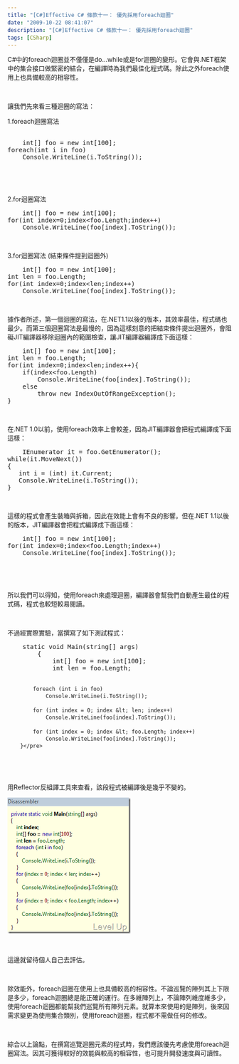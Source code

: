 ```yaml
---
title: "[C#]Effective C# 條款十一： 優先採用foreach迴圈"
date: "2009-10-22 08:41:07"
description: "[C#]Effective C# 條款十一： 優先採用foreach迴圈"
tags: [CSharp]
---
```


<p>
	C#中的foreach迴圈並不僅僅是do…while或是for迴圈的變形。它會與.NET框架中的集合接口做緊密的結合，在編譯時為我們最佳化程式碼。除此之外foreach使用上也具備較高的相容性。</p>
<p>
	 </p>
<p>
	讓我們先來看三種迴圈的寫法：</p>
<p>
	1.foreach迴圈寫法<br />
	 </p>
<div class="wlWriterEditableSmartContent" id="scid:812469c5-0cb0-4c63-8c15-c81123a09de7:d6aa70c4-44c5-4a5e-bb78-30ea411e7132" style="padding-bottom: 0px; margin: 0px; padding-left: 0px; padding-right: 0px; display: inline; float: none; padding-top: 0px">
	<pre class="c#:nocontrols" name="code">
	int[] foo = new int[100];
foreach(int i in foo)
    Console.WriteLine(i.ToString());</pre>
</div>
<p>
	 </p>
<p>
	 </p>
<p>
	2.for迴圈寫法</p>
<div class="wlWriterEditableSmartContent" id="scid:812469c5-0cb0-4c63-8c15-c81123a09de7:a0c74d01-61eb-458c-b3e8-ce233eb04f39" style="padding-bottom: 0px; margin: 0px; padding-left: 0px; padding-right: 0px; display: inline; float: none; padding-top: 0px">
	<pre class="c#:nocontrols" name="code">
	int[] foo = new int[100];
for(int index=0;index&lt;foo.Length;index++)
    Console.WriteLine(foo[index].ToString());</pre>
</div>
<p>
	 </p>
<p>
	3.for迴圈寫法 (結束條件提到迴圈外)</p>
<div class="wlWriterEditableSmartContent" id="scid:812469c5-0cb0-4c63-8c15-c81123a09de7:def77ae4-2f47-4be0-94dd-4b49044c1ed8" style="padding-bottom: 0px; margin: 0px; padding-left: 0px; padding-right: 0px; display: inline; float: none; padding-top: 0px">
	<pre class="c#:nocontrols" name="code">
	int[] foo = new int[100];
int len = foo.Length;
for(int index=0;index&lt;len;index++)
    Console.WriteLine(foo[index].ToString());</pre>
</div>
<p>
	 </p>
<p>
	據作者所述，第一個迴圈的寫法，在.NET1.1以後的版本，其效率最佳，程式碼也最少。而第三個迴圈寫法是最慢的，因為這樣刻意的把結束條件提出迴圈外，會阻礙JIT編譯器移除迴圈內的範圍檢查，讓JIT編譯器編譯成下面這樣：</p>
<div class="wlWriterEditableSmartContent" id="scid:812469c5-0cb0-4c63-8c15-c81123a09de7:8358443f-c8fc-4746-82a9-9e8625c3233d" style="padding-bottom: 0px; margin: 0px; padding-left: 0px; padding-right: 0px; display: inline; float: none; padding-top: 0px">
	<pre class="c#:nocontrols" name="code">
	int[] foo = new int[100];
int len = foo.Length;
for(int index=0;index&lt;len;index++){
    if(index&lt;foo.Length)
        Console.WriteLine(foo[index].ToString());
    else
        throw new IndexOutOfRangeException();
}</pre>
</div>
<p>
	 </p>
<p>
	在.NET 1.0以前，使用foreach效率上會較差，因為JIT編譯器會把程式編譯成下面這樣：</p>
<div class="wlWriterEditableSmartContent" id="scid:812469c5-0cb0-4c63-8c15-c81123a09de7:c362989a-77e4-4e09-b280-bcf0a02bfd80" style="padding-bottom: 0px; margin: 0px; padding-left: 0px; padding-right: 0px; display: inline; float: none; padding-top: 0px">
	<pre class="c#:nocontrols" name="code">
	IEnumerator it = foo.GetEnumerator();
while(it.MoveNext())
{
   int i = (int) it.Current;
   Console.WriteLine(i.ToString());
}</pre>
</div>
<p>
	 </p>
<p>
	這樣的程式會產生裝箱與拆箱，因此在效能上會有不良的影響。但在.NET 1.1以後的版本，JIT編譯器會把程式編譯成下面這樣：</p>
<div class="wlWriterEditableSmartContent" id="scid:812469c5-0cb0-4c63-8c15-c81123a09de7:dc3ddc35-c582-42a9-8ef2-8a04981223d9" style="padding-bottom: 0px; margin: 0px; padding-left: 0px; padding-right: 0px; display: inline; float: none; padding-top: 0px">
	<pre class="c#:nocontrols" name="code">
	int[] foo = new int[100];
for(int index=0;index&lt;foo.Length;index++)
    Console.WriteLine(foo[index].ToString());</pre>
</div>
<p>
	 </p>
<p>
	 </p>
<p>
	所以我們可以得知，使用foreach來處理迴圈，編譯器會幫我們自動產生最佳的程式碼，程式也較短較易閱讀。</p>
<p>
	 </p>
<p>
	不過經實際實驗，當撰寫了如下測試程式：</p>
<div class="wlWriterEditableSmartContent" id="scid:812469c5-0cb0-4c63-8c15-c81123a09de7:2db0b84e-fa16-473a-886b-a1aef45fdcf0" style="padding-bottom: 0px; margin: 0px; padding-left: 0px; padding-right: 0px; display: inline; float: none; padding-top: 0px">
	<pre class="c#:nocontrols" name="code">
	static void Main(string[] args)
        {
            int[] foo = new int[100];
            int len = foo.Length;

            foreach (int i in foo)
                Console.WriteLine(i.ToString());

            for (int index = 0; index &lt; len; index++)
                Console.WriteLine(foo[index].ToString());

            for (int index = 0; index &lt; foo.Length; index++)
                Console.WriteLine(foo[index].ToString());
        }</pre>
</div>
<p>
	 </p>
<p>
	用Reflector反組譯工具來查看，該段程式被編譯後是幾乎不變的。</p>
<p>
	<img alt="image" border="0" height="306" src="\images\posts\11201\image_thumb.png" style="border-right-width: 0px; display: inline; border-top-width: 0px; border-bottom-width: 0px; border-left-width: 0px" title="image" width="277" /></p>
<p>
	 </p>
<p>
	這邊就留待個人自己去評估。</p>
<p>
	 </p>
<p>
	除效能外，foreach迴圈在使用上也具備較高的相容性。不論巡覽的陣列其上下限是多少，foreach迴圈總是能正確的運行。在多維陣列上，不論陣列維度維多少，使用foreach迴圈都能幫我們巡覽所有陣列元素。就算本來使用的是陣列，後來因需求變更為使用集合類別，使用foreach迴圈，程式都不需做任何的修改。</p>
<p>
	 </p>
<p>
	綜合以上論點，在撰寫巡覽迴圈元素的程式時，我們應該優先考慮使用foreach迴圈寫法。因其可獲得較好的效能與較高的相容性，也可提升開發速度與可讀性。</p>
